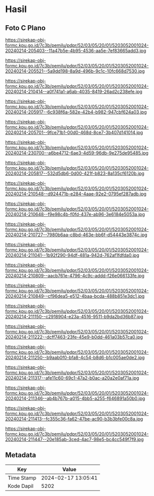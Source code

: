 # Hasil

## Foto C Plano

https://sirekap-obj-formc.kpu.go.id/7c3b/pemilu/pdpr/52/03/05/20/01/5203052001024-20240214-205403--11a47b5e-4b95-4536-aa5e-7ef83665add3.jpg

https://sirekap-obj-formc.kpu.go.id/7c3b/pemilu/pdpr/52/03/05/20/01/5203052001024-20240214-205521--5a9dd198-8a9d-496b-9c1c-10fc668d7530.jpg

https://sirekap-obj-formc.kpu.go.id/7c3b/pemilu/pdpr/52/03/05/20/01/5203052001024-20240214-210414--a0f741a1-a6ab-4035-8419-26ad2c238efe.jpg

https://sirekap-obj-formc.kpu.go.id/7c3b/pemilu/pdpr/52/03/05/20/01/5203052001024-20240214-205917--6c938f6a-582e-42b4-b982-947cbf624a03.jpg

https://sirekap-obj-formc.kpu.go.id/7c3b/pemilu/pdpr/52/03/05/20/01/5203052001024-20240214-205701--9fce71b1-00d0-468d-8ce7-3b407d141014.jpg

https://sirekap-obj-formc.kpu.go.id/7c3b/pemilu/pdpr/52/03/05/20/01/5203052001024-20240214-230700--a6be4712-6ae3-4d59-96db-9e275de95485.jpg

https://sirekap-obj-formc.kpu.go.id/7c3b/pemilu/pdpr/52/03/05/20/01/5203052001024-20240214-205817--532d5db6-0d00-421f-b823-8a135cf6120b.jpg

https://sirekap-obj-formc.kpu.go.id/7c3b/pemilu/pdpr/52/03/05/20/01/5203052001024-20240214-210548--d924471b-e284-4aae-92e2-0795ef287adb.jpg

https://sirekap-obj-formc.kpu.go.id/7c3b/pemilu/pdpr/52/03/05/20/01/5203052001024-20240214-210648--f9e98c4b-f0fd-437e-ab96-3e6184e5053a.jpg

https://sirekap-obj-formc.kpu.go.id/7c3b/pemilu/pdpr/52/03/05/20/01/5203052001024-20240214-210727--7980b6aa-c8bd-463e-bb6f-d54443e3874c.jpg

https://sirekap-obj-formc.kpu.go.id/7c3b/pemilu/pdpr/52/03/05/20/01/5203052001024-20240214-211041--1b92f290-94df-481a-942d-762af1fdfda0.jpg

https://sirekap-obj-formc.kpu.go.id/7c3b/pemilu/pdpr/52/03/05/20/01/5203052001024-20240214-210809--aacb761e-4796-4c9c-addd-f26e066133fe.jpg

https://sirekap-obj-formc.kpu.go.id/7c3b/pemilu/pdpr/52/03/05/20/01/5203052001024-20240214-210849--cf96dea5-e512-4baa-bcda-488b851e3dc1.jpg

https://sirekap-obj-formc.kpu.go.id/7c3b/pemilu/pdpr/52/03/05/20/01/5203052001024-20240214-211150--c2918904-e23a-4516-9511-b9da2bd36b87.jpg

https://sirekap-obj-formc.kpu.go.id/7c3b/pemilu/pdpr/52/03/05/20/01/5203052001024-20240214-211222--dcff7463-23fe-45e9-b0dd-461a03b57ca0.jpg

https://sirekap-obj-formc.kpu.go.id/7c3b/pemilu/pdpr/52/03/05/20/01/5203052001024-20240214-211250--b9aab0f0-bfa8-4c54-b8d6-b1c005ae0de2.jpg

https://sirekap-obj-formc.kpu.go.id/7c3b/pemilu/pdpr/52/03/05/20/01/5203052001024-20240214-211317--afe11c60-69c1-47a2-b0ac-a20a2e0af71a.jpg

https://sirekap-obj-formc.kpu.go.id/7c3b/pemilu/pdpr/52/03/05/20/01/5203052001024-20240214-211346--ab4b767b-a015-4bb5-a255-f646891a50b0.jpg

https://sirekap-obj-formc.kpu.go.id/7c3b/pemilu/pdpr/52/03/05/20/01/5203052001024-20240214-211413--fc355c36-fa62-47be-ac90-b3b3bfe00c8a.jpg

https://sirekap-obj-formc.kpu.go.id/7c3b/pemilu/pdpr/52/03/05/20/01/5203052001024-20240214-211447--20e185ab-3ced-4ac7-98e5-bc4cc549f7f9.jpg


## Metadata

| Key        | Value               |
| ---------- | ------------------- |
| Time Stamp | 2024-02-17 13:05:41 |
| Kode Dapil | 5202                |



